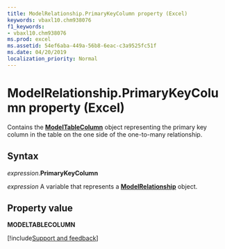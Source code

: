 ```yaml
---
title: ModelRelationship.PrimaryKeyColumn property (Excel)
keywords: vbaxl10.chm938076
f1_keywords:
- vbaxl10.chm938076
ms.prod: excel
ms.assetid: 54ef6aba-449a-56b8-6eac-c3a9525fc51f
ms.date: 04/20/2019
localization_priority: Normal
---
```



# ModelRelationship.PrimaryKeyColumn property (Excel)

Contains the **[ModelTableColumn](Excel.modeltablecolumn.md)** object representing the primary key column in the table on the one side of the one-to-many relationship.


## Syntax

_expression_.**PrimaryKeyColumn**

_expression_ A variable that represents a **[ModelRelationship](Excel.modelrelationship.md)** object.


## Property value

**MODELTABLECOLUMN**




[!include[Support and feedback](~/includes/feedback-boilerplate.md)]